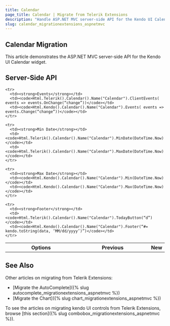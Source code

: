 ```yaml
---
title: Calendar
page_title: Calendar | Migrate from Telerik Extensions
description: "Handle ASP.NET MVC server-side API for the Kendo UI Calendar widget."
slug: calendar_migrationextensions_aspnetmvc
---
```


## Calendar Migration

This article demonstrates the ASP.NET MVC server-side API for the Kendo UI Calendar widget.

## Server-Side API

<table width="100%">
  <col width="50%">
  <col width="50%">
    <tr>
      <th>Options</th>
      <th>Previous</th>
      <th>New</th>
    </tr>

    <tr>
      <td><strong>Events</strong></td>
      <td><code>Html.Telerik().Calendar().Name("Calendar").ClientEvents( events => events.OnChange(“change”))</code></td>
      <td><code>Html.Kendo().Calendar().Name("Calendar").Events( events => events.Change(“change”))</code></td>
    </tr>

    <tr>
      <td><strong>Min Date</strong></td>
      <td><code>Html.Telerik().Calendar().Name("Calendar").MinDate(DateTime.Now)</code></td>
      <td><code>Html.Telerik().Calendar().Name("Calendar").MaxDate(DateTime.Now)</code></td>
    </tr>

    <tr>
      <td><strong>Max Date</strong></td>
      <td><code>Html.Kendo().Calendar().Name("Calendar").Min(DateTime.Now)</code></td>
      <td><code>Html.Kendo().Calendar().Name("Calendar").Max(DateTime.Now)</code></td>
    </tr>

    <tr>
      <td><strong>Footer</strong></td>
      <td><code>Html.Telerik().Calendar().Name("Calendar").TodayButton(“d”)</code></td>
      <td><code>Html.Kendo().Calendar().Name("Calendar").Footer(“#= kendo.toString(data, ‘MM/dd/yyyy’)”)</code></td>
    </tr>

</table>

## See Also

Other articles on migrating from Telerik Extensions:

* [Migrate the AutoComplete]({% slug autocomplete_migrationextensions_aspnetmvc %})
* [Migrate the Chart]({% slug chart_migrationextensions_aspnetmvc %})

To see the articles on migrating kendo UI controls from Telerik Extensions, browse [this section]({% slug combobox_migrationextensions_aspnetmvc %}).
